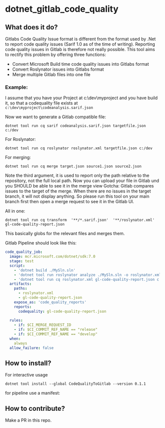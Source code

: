 # dotnet_gitlab_code_quality

## What does it do?

Gitlabs Code Quality Issue format is different from the format used by .Net to report code quality issues (Sarif 1.0 as of the time of writing). Reporting code quality issues in Gitlab is therefore not really possible.
This tool aims to rectify this problem by offering three functions:

- Convert Microsoft Build time code quality issues into Gitlabs format
- Convert Roslynator issues into Gitlabs format
- Merge multiple Gitlab files into one file

### Example:

I assume that you have your Project at c:\dev\myproject and you have build it, so that a codequality file exists at `c:\dev\myproject\codeanalysis.sarif.json`

Now we want to generate a Gitlab compatible file:
```shell
dotnet tool run cq sarif codeanalysis.sarif.json targetfile.json c:/dev
```

For Roslynator:
```shell
dotnet tool run cq roslynator roslynator.xml targetfile.json c:/dev
```

For merging:

```shell
dotnet tool run cq merge target.json source1.json source2.json
```

Note the third argument, it is used to report only the path relative to the repository, not the full local path.
Now you can upload your file in Gitlab und you SHOULD be able to see it in the merge view
Gotcha: Gitlab compares issues to the target of the merge. When there are no issues in the target branch, it will not display anything. So please run this tool on your main branch first then open a merge request to see it in the Gitlab UI.

All in one:

```shell
dotnet tool run cq transform  '**/*.sarif.json'  '**/roslynator.xml' gl-code-quality-report.json
```

This basically globs for the relevant files and merges them.


Gitlab Pipeline should look like this:

```yaml
code_quality_job:
  image: mcr.microsoft.com/dotnet/sdk:7.0
  stage: test
  script:
    - 'dotnet build ./MySln.sln'
    - 'dotnet tool run roslynator analyze ./MySln.sln -o roslynator.xml  || true' 
    - 'dotnet tool run cq roslynator.xml gl-code-quality-report.json c:\dev'
  artifacts:
    paths:
      - roslynator.xml
      - gl-code-quality-report.json
    expose_as: 'code_quality_reports'
    reports:
      codequality: gl-code-quality-report.json
  
  rules:
    - if: $CI_MERGE_REQUEST_ID
    - if: $CI_COMMIT_REF_NAME == "release"
    - if: $CI_COMMIT_REF_NAME == "develop"
  when:
    always
  allow_failure: false
```

## How to install?

For interactive usage

```shell
dotnet tool install --global CodeQualityToGitlab --version 0.1.1
```

for pipeline use a manifest:


## How to contribute?

Make a PR in this repo.

